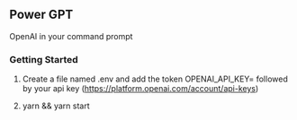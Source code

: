 ## Power GPT

OpenAI in your command prompt



### Getting Started 

1. Create a file named .env and add the token OPENAI_API_KEY= followed by your api key  (https://platform.openai.com/account/api-keys)

2. yarn && yarn start 